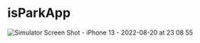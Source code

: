 # isParkApp
![Simulator Screen Shot - iPhone 13 - 2022-08-20 at 23 08 55](https://user-images.githubusercontent.com/32553624/186132446-35e5afd5-342e-437f-adea-ce7aaaa1347e.png)

